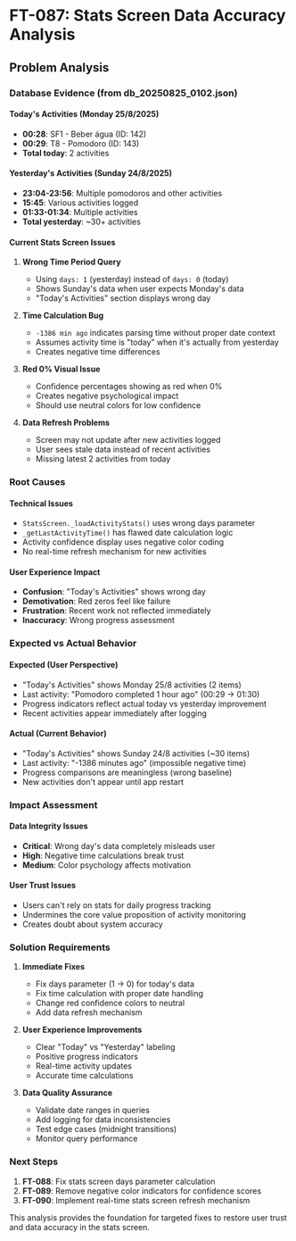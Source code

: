 # FT-087: Stats Screen Data Accuracy Analysis

## **Problem Analysis**

### **Database Evidence (from db_20250825_0102.json)**

#### **Today's Activities (Monday 25/8/2025)**
- **00:28**: SF1 - Beber água (ID: 142) 
- **00:29**: T8 - Pomodoro (ID: 143)
- **Total today**: 2 activities

#### **Yesterday's Activities (Sunday 24/8/2025)**  
- **23:04-23:56**: Multiple pomodoros and other activities
- **15:45**: Various activities logged
- **01:33-01:34**: Multiple activities
- **Total yesterday**: ~30+ activities

#### **Current Stats Screen Issues**

1. **Wrong Time Period Query**
   - Using `days: 1` (yesterday) instead of `days: 0` (today)
   - Shows Sunday's data when user expects Monday's data
   - "Today's Activities" section displays wrong day

2. **Time Calculation Bug**
   - `-1386 min ago` indicates parsing time without proper date context
   - Assumes activity time is "today" when it's actually from yesterday
   - Creates negative time differences

3. **Red 0% Visual Issue**
   - Confidence percentages showing as red when 0%
   - Creates negative psychological impact
   - Should use neutral colors for low confidence

4. **Data Refresh Problems**
   - Screen may not update after new activities logged
   - User sees stale data instead of recent activities
   - Missing latest 2 activities from today

### **Root Causes**

#### **Technical Issues**
- `StatsScreen._loadActivityStats()` uses wrong days parameter
- `_getLastActivityTime()` has flawed date calculation logic
- Activity confidence display uses negative color coding
- No real-time refresh mechanism for new activities

#### **User Experience Impact**
- **Confusion**: "Today's Activities" shows wrong day
- **Demotivation**: Red zeros feel like failure
- **Frustration**: Recent work not reflected immediately
- **Inaccuracy**: Wrong progress assessment

### **Expected vs Actual Behavior**

#### **Expected (User Perspective)**
- "Today's Activities" shows Monday 25/8 activities (2 items)
- Last activity: "Pomodoro completed 1 hour ago" (00:29 → 01:30)
- Progress indicators reflect actual today vs yesterday improvement
- Recent activities appear immediately after logging

#### **Actual (Current Behavior)**  
- "Today's Activities" shows Sunday 24/8 activities (~30 items)
- Last activity: "-1386 minutes ago" (impossible negative time)
- Progress comparisons are meaningless (wrong baseline)
- New activities don't appear until app restart

### **Impact Assessment**

#### **Data Integrity Issues**
- **Critical**: Wrong day's data completely misleads user
- **High**: Negative time calculations break trust
- **Medium**: Color psychology affects motivation

#### **User Trust Issues**
- Users can't rely on stats for daily progress tracking
- Undermines the core value proposition of activity monitoring
- Creates doubt about system accuracy

### **Solution Requirements**

1. **Immediate Fixes**
   - Fix days parameter (1 → 0) for today's data
   - Fix time calculation with proper date handling
   - Change red confidence colors to neutral
   - Add data refresh mechanism

2. **User Experience Improvements**
   - Clear "Today" vs "Yesterday" labeling
   - Positive progress indicators
   - Real-time activity updates
   - Accurate time calculations

3. **Data Quality Assurance**
   - Validate date ranges in queries
   - Add logging for data inconsistencies
   - Test edge cases (midnight transitions)
   - Monitor query performance

### **Next Steps**

1. **FT-088**: Fix stats screen days parameter calculation
2. **FT-089**: Remove negative color indicators for confidence scores  
3. **FT-090**: Implement real-time stats screen refresh mechanism

This analysis provides the foundation for targeted fixes to restore user trust and data accuracy in the stats screen.
